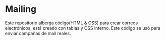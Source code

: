 # Mailing
Este repositorio alberga código(HTML &amp; CSS)  para crear correos electrónicos, está creado con tablas y CSS interno. Este código se usó para enviar campañas de mail reales.
